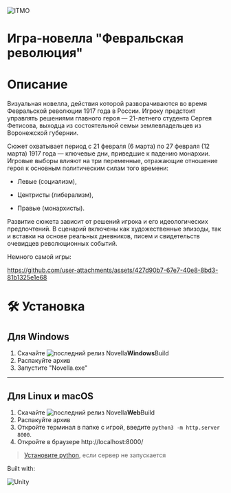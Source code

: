 ![ITMO](https://raw.githubusercontent.com/aimclub/open-source-ops/43bb283758b43d75ec1df0a6bb4ae3eb20066323/badges/ITMO_badge_rus.svg)

# Игра-новелла "Февральская революция"
# Описание
Визуальная новелла, действия которой разворачиваются во время Февральской революции 1917 года в России. Игроку предстоит управлять решениями главного героя — 21-летнего студента Сергея Фетисова, выходца из состоятельной семьи землевладельцев из Воронежской губернии.

Сюжет охватывает период с 21 февраля (6 марта) по 27 февраля (12 марта) 1917 года — ключевые дни, приведшие к падению монархии. Игровые выборы влияют на три переменные, отражающие отношение героя к основным политическим силам того времени:

- Левые (социализм),

- Центристы (либерализм),

- Правые (монархисты).

Развитие сюжета зависит от решений игрока и его идеологических предпочтений. В сценарий включены как художественные эпизоды, так и вставки на основе реальных дневников, писем и свидетельств очевидцев революционных событий.

Немного самой игры:

https://github.com/user-attachments/assets/427d90b7-67e7-40e8-8bd3-81b1325e1e68


# 🛠 Установка
## Для Windows 
1. Скачайте ![последний релиз](https://github.com/OneTwoZzzPlus/Novella/releases/tag/final-release) Novella**Windows**Build
2. Распакуйте архив
3. Запустите "Novella.exe"

---

## Для Linux и macOS
1. Скачайте ![последний релиз](https://github.com/OneTwoZzzPlus/Novella/releases/tag/final-release) Novella**Web**Build
2. Распакуйте архив 
3. Откройте терминал в папке с игрой, введите `python3 -m http.server 8000`.
4. Откройте в браузере http://localhost:8000/
> [Установите python](https://www.python.org/downloads/), если сервер не запускается

<p>Built with:</p> 

![Unity](https://img.shields.io/badge/Unity-%23000000?logo=unity&logoColor=white&labelColor=black&color=%23000000)
